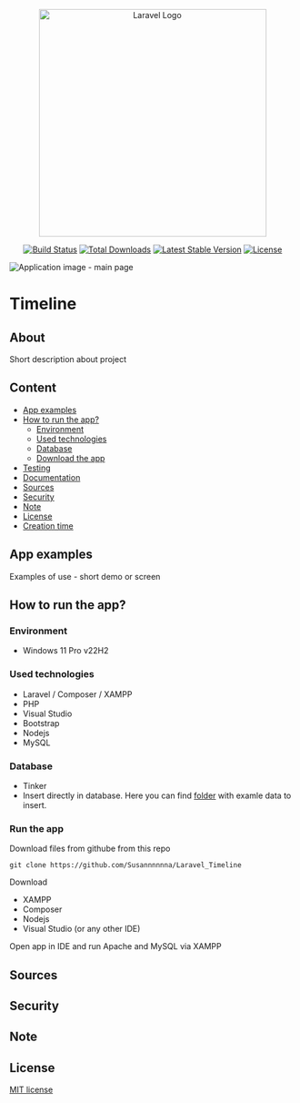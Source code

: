 <p align="center"><a href="https://laravel.com" target="_blank"><img src="https://raw.githubusercontent.com/laravel/art/master/logo-lockup/5%20SVG/2%20CMYK/1%20Full%20Color/laravel-logolockup-cmyk-red.svg" width="400" alt="Laravel Logo"></a></p>

<p align="center">
<a href="https://github.com/laravel/framework/actions"><img src="https://github.com/laravel/framework/workflows/tests/badge.svg" alt="Build Status"></a>
<a href="https://packagist.org/packages/laravel/framework"><img src="https://img.shields.io/packagist/dt/laravel/framework" alt="Total Downloads"></a>
<a href="https://packagist.org/packages/laravel/framework"><img src="https://img.shields.io/packagist/v/laravel/framework" alt="Latest Stable Version"></a>
<a href="https://packagist.org/packages/laravel/framework"><img src="https://img.shields.io/packagist/l/laravel/framework" alt="License"></a>
</p>

![Application image - main page]()

# Timeline
## About
Short description about project

## Content
- [App examples](./README.md#app-examples)
- [How to run the app?](./README.md#how-to-run-the-app)
  - [Environment](./README.md#environment)
  - [Used technologies](./README.md#used-technologies)
  - [Database](./README.md#database)
  - [Download the app](./README.md#download-the-app)
- [Testing](./README.md#testing)
- [Documentation](./README.md#documentation)
- [Sources](./README.md#sources)
- [Security](./README.md#security)
- [Note](./README.md#note)
- [License](./README.md#license)
- [Creation time](./README.md#creation-time)

## App examples
Examples of use - short demo or screen

## How to run the app?
### Environment
- Windows 11 Pro v22H2

### Used technologies
- Laravel / Composer / XAMPP
- PHP
- Visual Studio
- Bootstrap
- Nodejs
- MySQL

### Database
- Tinker
- Insert directly in database. Here you can find [folder](./exteral_files) with examle data to insert.

### Run the app
Download files from githube from this repo
```
git clone https://github.com/Susannnnnna/Laravel_Timeline
```

Download
- XAMPP
- Composer
- Nodejs
- Visual Studio (or any other IDE)

Open app in IDE and run Apache and MySQL via XAMPP

## Sources

## Security

## Note

## License
[MIT license](https://opensource.org/licenses/MIT)
